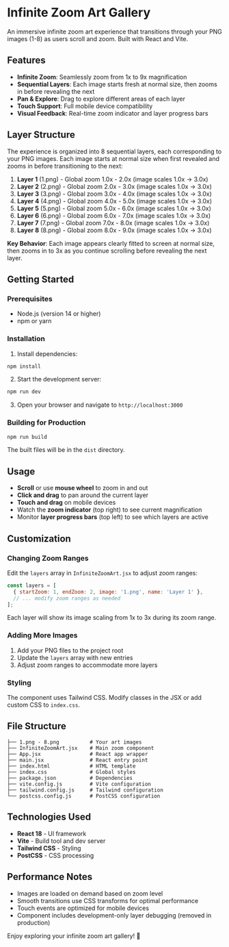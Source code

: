 # Infinite Zoom Art Gallery

An immersive infinite zoom art experience that transitions through your PNG images (1-8) as users scroll and zoom. Built with React and Vite.

## Features

- **Infinite Zoom**: Seamlessly zoom from 1x to 9x magnification
- **Sequential Layers**: Each image starts fresh at normal size, then zooms in before revealing the next
- **Pan & Explore**: Drag to explore different areas of each layer
- **Touch Support**: Full mobile device compatibility
- **Visual Feedback**: Real-time zoom indicator and layer progress bars

## Layer Structure

The experience is organized into 8 sequential layers, each corresponding to your PNG images. Each image starts at normal size when first revealed and zooms in before transitioning to the next:

1. **Layer 1** (1.png) - Global zoom 1.0x - 2.0x (image scales 1.0x → 3.0x)
2. **Layer 2** (2.png) - Global zoom 2.0x - 3.0x (image scales 1.0x → 3.0x)
3. **Layer 3** (3.png) - Global zoom 3.0x - 4.0x (image scales 1.0x → 3.0x)
4. **Layer 4** (4.png) - Global zoom 4.0x - 5.0x (image scales 1.0x → 3.0x)
5. **Layer 5** (5.png) - Global zoom 5.0x - 6.0x (image scales 1.0x → 3.0x)
6. **Layer 6** (6.png) - Global zoom 6.0x - 7.0x (image scales 1.0x → 3.0x)
7. **Layer 7** (7.png) - Global zoom 7.0x - 8.0x (image scales 1.0x → 3.0x)
8. **Layer 8** (8.png) - Global zoom 8.0x - 9.0x (image scales 1.0x → 3.0x)

**Key Behavior**: Each image appears clearly fitted to screen at normal size, then zooms in to 3x as you continue scrolling before revealing the next layer.

## Getting Started

### Prerequisites

- Node.js (version 14 or higher)
- npm or yarn

### Installation

1. Install dependencies:
```bash
npm install
```

2. Start the development server:
```bash
npm run dev
```

3. Open your browser and navigate to `http://localhost:3000`

### Building for Production

```bash
npm run build
```

The built files will be in the `dist` directory.

## Usage

- **Scroll** or use **mouse wheel** to zoom in and out
- **Click and drag** to pan around the current layer
- **Touch and drag** on mobile devices
- Watch the **zoom indicator** (top right) to see current magnification
- Monitor **layer progress bars** (top left) to see which layers are active

## Customization

### Changing Zoom Ranges

Edit the `layers` array in `InfiniteZoomArt.jsx` to adjust zoom ranges:

```javascript
const layers = [
  { startZoom: 1, endZoom: 2, image: '1.png', name: 'Layer 1' },
  // ... modify zoom ranges as needed
];
```

Each layer will show its image scaling from 1x to 3x during its zoom range.

### Adding More Images

1. Add your PNG files to the project root
2. Update the `layers` array with new entries
3. Adjust zoom ranges to accommodate more layers

### Styling

The component uses Tailwind CSS. Modify classes in the JSX or add custom CSS to `index.css`.

## File Structure

```
├── 1.png - 8.png          # Your art images
├── InfiniteZoomArt.jsx    # Main zoom component
├── App.jsx                # React app wrapper
├── main.jsx               # React entry point
├── index.html             # HTML template
├── index.css              # Global styles
├── package.json           # Dependencies
├── vite.config.js         # Vite configuration
├── tailwind.config.js     # Tailwind configuration
└── postcss.config.js      # PostCSS configuration
```

## Technologies Used

- **React 18** - UI framework
- **Vite** - Build tool and dev server
- **Tailwind CSS** - Styling
- **PostCSS** - CSS processing

## Performance Notes

- Images are loaded on demand based on zoom level
- Smooth transitions use CSS transforms for optimal performance
- Touch events are optimized for mobile devices
- Component includes development-only layer debugging (removed in production)

Enjoy exploring your infinite zoom art gallery! 🎨
